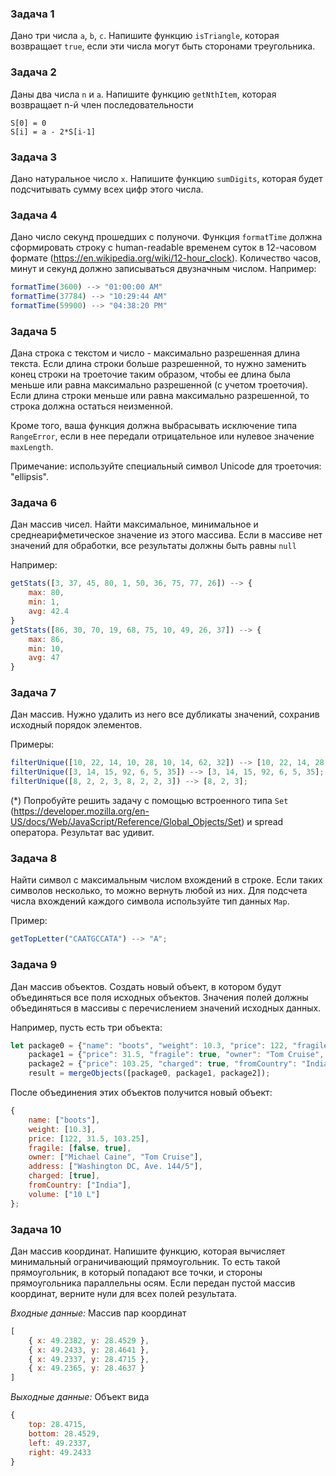 ### Задача 1

Дано три числа `a`, `b`, `c`. Напишите функцию `isTriangle`, которая возвращает `true`, если эти числа  могут быть
сторонами треугольника.

### Задача 2

Даны два числа `n` и `a`. Напишите функцию `getNthItem`, которая возвращает n-й член последовательности

    S[0] = 0
    S[i] = a - 2*S[i-1]


### Задача 3

Дано натуральное число `x`. Напишите функцию `sumDigits`, которая будет подсчитывать сумму всех цифр этого числа.

### Задача 4

Дано число секунд прошедших с полуночи.
Функция `formatTime` должна сформировать строку с human-readable временем суток в 12-часовом формате (https://en.wikipedia.org/wiki/12-hour_clock).
Количество часов, минут и секунд должно записываться двузначным числом.
Например:

```javascript
formatTime(3600) --> "01:00:00 AM"
formatTime(37784) --> "10:29:44 AM"
formatTime(59900) --> "04:38:20 PM"
```

### Задача 5

Дана строка с текстом и число - максимально разрешенная длина текста.
Если длина строки больше разрешенной, то нужно заменить конец строки на троеточие таким образом,
чтобы ее длина была меньше или равна максимально разрешенной (с учетом троеточия).
Если длина строки меньше или равна максимально разрешенной, то строка должна остаться неизменной.

Кроме того, ваша функция должна выбрасывать исключение типа `RangeError`,
если в нее передали отрицательное или нулевое значение `maxLength`.

Примечание: используйте специальный символ Unicode для троеточия: "ellipsis".

### Задача 6

Дан массив чисел. Найти максимальное, минимальное и среднеарифметическое значение из этого массива.
Если в массиве нет значений для обработки, все результаты должны быть равны `null`

Например:
```javascript
getStats([3, 37, 45, 80, 1, 50, 36, 75, 77, 26]) --> {
    max: 80,
    min: 1,
    avg: 42.4
}
getStats([86, 30, 70, 19, 68, 75, 10, 49, 26, 37]) --> {
    max: 86,
    min: 10,
    avg: 47
}
```
### Задача 7

Дан массив. Нужно удалить из него все дубликаты значений, сохранив исходный порядок элементов.

Примеры:

```javascript
filterUnique([10, 22, 14, 10, 28, 10, 14, 62, 32]) --> [10, 22, 14, 28, 62, 32];
filterUnique([3, 14, 15, 92, 6, 5, 35]) --> [3, 14, 15, 92, 6, 5, 35];
filterUnique([8, 2, 2, 3, 8, 2, 2, 3]) --> [8, 2, 3];
```
(\*) Попробуйте решить задачу с помощью встроенного типа `Set` (https://developer.mozilla.org/en-US/docs/Web/JavaScript/Reference/Global_Objects/Set)
и spread оператора. Результат вас удивит.


### Задача 8

Найти символ с максимальным числом вхождений в строке. Если таких символов несколько, то можно вернуть любой из них.
Для подсчета числа вхождений каждого символа используйте тип данных `Map`.

Пример:
```javascript
getTopLetter("CAATGCCATA") --> "A";
```
### Задача 9

Дан массив объектов. Создать новый объект, в котором будут объединяться все поля исходных объектов.
Значения полей должны объединяться в массивы с перечислением значений исходных данных.

Например, пусть есть три объекта:

```javascript
let package0 = {"name": "boots", "weight": 10.3, "price": 122, "fragile": false, "owner": "Michael Caine"},
    package1 = {"price": 31.5, "fragile": true, "owner": "Tom Cruise", "address": "Washington DC, Ave. 144/5"},
    package2 = {"price": 103.25, "charged": true, "fromCountry": "India", "volume": "10 L"},
    result = mergeObjects([package0, package1, package2]);
```

После объединения этих объектов получится новый объект:

```javascript
{
    name: ["boots"],
    weight: [10.3],
    price: [122, 31.5, 103.25],
    fragile: [false, true],
    owner: ["Michael Caine", "Tom Cruise"],
    address: ["Washington DC, Ave. 144/5"],
    charged: [true],
    fromCountry: ["India"],
    volume: ["10 L"]
};
```
### Задача 10
Дан массив координат. Напишите функцию, которая вычисляет минимальный ограничивающий прямоугольник.
То есть такой прямоугольник, в который попадают все точки, и стороны прямоугольника параллельны осям.
Если передан пустой массив координат, верните нули для всех полей результата.

*Входные данные:* Массив пар координат
```javascript
[
    { x: 49.2382, y: 28.4529 },
    { x: 49.2433, y: 28.4641 },
    { x: 49.2337, y: 28.4715 },
    { x: 49.2365, y: 28.4637 }
]
```

*Выходные данные:* Объект вида
```javascript
{
    top: 28.4715,
    bottom: 28.4529,
    left: 49.2337,
    right: 49.2433
}
```
